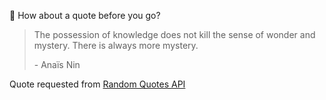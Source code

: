 📣 How about a quote before you go?

> The possession of knowledge does not kill the sense of wonder and mystery. There is always more mystery.
>
> <p>- Anaïs Nin</p>

Quote requested from [Random Quotes API](https://github.com/lukePeavey/quotable)
